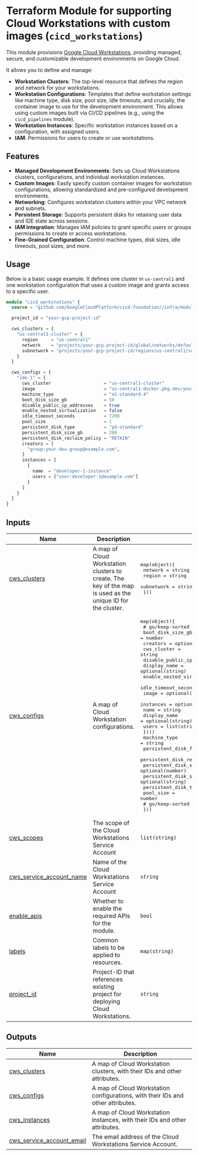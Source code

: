 # Terraform Module for supporting Cloud Workstations with custom images (`cicd_workstations`)

This module provisions
[Google Cloud Workstations](https://cloud.google.com/workstations/docs/overview),
providing managed, secure, and customizable development environments on Google
Cloud.

It allows you to define and manage:

*   **Workstation Clusters**: The top-level resource that defines the region and
    network for your workstations.
*   **Workstation Configurations**: Templates that define workstation settings
    like machine type, disk size, pool size, idle timeouts, and crucially, the
    container image to use for the development environment. This allows using
    custom images built via CI/CD pipelines (e.g., using the `cicd_pipelines`
    module).
*   **Workstation Instances**: Specific workstation instances based on a
    configuration, with assigned users.
*   **IAM**: Permissions for users to create or use workstations.

## Features

*   **Managed Development Environments**: Sets up Cloud Workstations clusters,
    configurations, and individual workstation instances.
*   **Custom Images**: Easily specify custom container images for workstation
    configurations, allowing standardized and pre-configured development
    environments.
*   **Networking**: Configures workstation clusters within your VPC network and
    subnets.
*   **Persistent Storage**: Supports persistent disks for retaining user data
    and IDE state across sessions.
*   **IAM Integration**: Manages IAM policies to grant specific users or groups
    permissions to create or access workstations.
*   **Fine-Grained Configuration**: Control machine types, disk sizes, idle
    timeouts, pool sizes, and more.

## Usage

Below is a basic usage example. It defines one cluster in `us-central1` and one
workstation configuration that uses a custom image and grants access to a
specific user.

```terraform
module "cicd_workstations" {
  source = "github.com/GoogleCloudPlatform/cicd-foundation//infra/modules/cicd_workstations?ref=v3.1.0"

  project_id = "your-gcp-project-id"

  cws_clusters = {
    "us-central1-cluster" = {
      region     = "us-central1"
      network    = "projects/your-gcp-project-id/global/networks/default"
      subnetwork = "projects/your-gcp-project-id/regions/us-central1/subnetworks/default"
    }
  }

  cws_configs = {
    "ide-1" = {
      cws_cluster                    = "us-central1-cluster"
      image                          = "us-central1-docker.pkg.dev/your-gcp-project-id/cicd-foundation/ide-1:latest"
      machine_type                   = "e2-standard-4"
      boot_disk_size_gb              = 50
      disable_public_ip_addresses    = true
      enable_nested_virtualization   = false
      idle_timeout_seconds           = 7200
      pool_size                      = 1
      persistent_disk_type           = "pd-standard"
      persistent_disk_size_gb        = 200
      persistent_disk_reclaim_policy = "RETAIN"
      creators = [
        "group:your-dev-group@example.com",
      ]
      instances = [
        {
          name  = "developer-1-instance"
          users = ["user:developer-1@example.com"]
        }
      ]
    }
  }
}
```

<!-- BEGINNING OF PRE-COMMIT-TERRAFORM DOCS HOOK -->
## Inputs

| Name | Description | Type | Default | Required |
|------|-------------|------|---------|:--------:|
| <a name="input_cws_clusters"></a> [cws\_clusters](#input\_cws\_clusters) | A map of Cloud Workstation clusters to create. The key of the map is used as the unique ID for the cluster. | <pre>map(object({<br/>    network    = string<br/>    region     = string<br/>    subnetwork = string<br/>  }))</pre> | `{}` | no |
| <a name="input_cws_configs"></a> [cws\_configs](#input\_cws\_configs) | A map of Cloud Workstation configurations. | <pre>map(object({<br/>    # go/keep-sorted start<br/>    boot_disk_size_gb            = number<br/>    creators                     = optional(list(string))<br/>    cws_cluster                  = string<br/>    disable_public_ip_addresses  = bool<br/>    display_name                 = optional(string)<br/>    enable_nested_virtualization = bool<br/>    idle_timeout_seconds         = number<br/>    image                        = optional(string)<br/>    instances = optional(list(object({<br/>      name         = string<br/>      display_name = optional(string)<br/>      users        = list(string)<br/>    })))<br/>    machine_type                    = string<br/>    persistent_disk_fs_type         = optional(string)<br/>    persistent_disk_reclaim_policy  = string<br/>    persistent_disk_size_gb         = optional(number)<br/>    persistent_disk_source_snapshot = optional(string)<br/>    persistent_disk_type            = string<br/>    pool_size                       = number<br/>    # go/keep-sorted end<br/>  }))</pre> | `{}` | no |
| <a name="input_cws_scopes"></a> [cws\_scopes](#input\_cws\_scopes) | The scope of the Cloud Workstations Service Account | `list(string)` | <pre>[<br/>  "https://www.googleapis.com/auth/cloud-platform"<br/>]</pre> | no |
| <a name="input_cws_service_account_name"></a> [cws\_service\_account\_name](#input\_cws\_service\_account\_name) | Name of the Cloud Workstations Service Account | `string` | `"workstations"` | no |
| <a name="input_enable_apis"></a> [enable\_apis](#input\_enable\_apis) | Whether to enable the required APIs for the module. | `bool` | `true` | no |
| <a name="input_labels"></a> [labels](#input\_labels) | Common labels to be applied to resources. | `map(string)` | `{}` | no |
| <a name="input_project_id"></a> [project\_id](#input\_project\_id) | Project-ID that references existing project for deploying Cloud Workstations. | `string` | n/a | yes |

## Outputs

| Name | Description |
|------|-------------|
| <a name="output_cws_clusters"></a> [cws\_clusters](#output\_cws\_clusters) | A map of Cloud Workstation clusters, with their IDs and other attributes. |
| <a name="output_cws_configs"></a> [cws\_configs](#output\_cws\_configs) | A map of Cloud Workstation configurations, with their IDs and other attributes. |
| <a name="output_cws_instances"></a> [cws\_instances](#output\_cws\_instances) | A map of Cloud Workstation instances, with their IDs and other attributes. |
| <a name="output_cws_service_account_email"></a> [cws\_service\_account\_email](#output\_cws\_service\_account\_email) | The email address of the Cloud Workstations Service Account. |

<!-- END OF PRE-COMMIT-TERRAFORM DOCS HOOK -->
